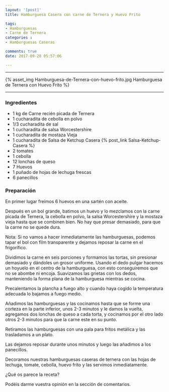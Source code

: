 ```yaml
---
layout: '[post]'
title: Hamburguesa Casera con carne de Ternera y Huevo Frito

tags:
- Hamburguesas
- Carne de Ternera
categories :
- Hamburguesas Caseras

comments: true
date: 2017-09-28 05:57:06

---
```

---
{% asset_img Hamburguesa-de-Ternera-con-huevo-frito.jpg Hamburguesa de Ternera con Huevo Frito %}


---


### Ingredientes

- 1 kg de Carne recién picada de Ternera
- 1 cucharadita de cebolla en polvo
- 1/3 cucharadita de sal
- 1 cucharadita de salsa Worcestershire
- 1 cucharadita de mostaza Vieja
- 1 cucharadita de Salsa de Ketchup Casera {% post_link Salsa-Ketchup-Casera %}
- 2 tomates
- 1 cebolla
- 12 lonchas de queso
- 7 Huevos
- 1 puñado de hojas de lechuga frescas
- 6 panecillos

### Preparación

En primer lugar freímos 6 huevos en una sartén con aceite.

Después en un bol grande, batimos un huevo y lo mezclamos con la carne picada de Ternera, la cebolla en polvo, la salsa Worcestershire y la mostaza vieja hasta que se combinen bien. No
hay que presar demasiado, para que la carne no se quede dura.

Nota: Si no vamos a hacer inmediatamente las hamburguesas, podemos tapar el bol con film transparente y dejamos reposar la carne en el frigorífico.

Dividimos la carne en seis porciones y formamos las tortas, sin presionar demasiado y dándoles un grosor uniforme. Usando el dedo pulgar hacemos un hoyuelo en el centro de la hamburguesa, con esto conseguiremos que no se abombe ni encoja.
Suavizamos las grietas con los dedos, manteniendo la forma plana de la hamburguesa mientras se cocina.

Precalentamos la plancha a fuego alto y cuando haya cogido la temperatura adecuada lo bajamos a fuego medio.

Añadimos las hamburguesas y las cocinamos hasta que se forme una corteza en la parte inferior,  unos
2-3 minutos y le damos la vuelta, agregamos dos lonchas de queso a cada torta, y cocinamos por el otro lado otros 2-3 minutos para que la carne este en su punto.

Retiramos las hamburguesas con una pala para fritos metálica y las trasladamos a un plato.

Las dejamos reposar durante unos minutos y luego las añadimos a los panecillos.

Decoramos nuestras hamburguesas caseras de ternera con las hojas de lechuga, tomate, cebolla, huevo frito y las servimos inmediatamente.

¿Qué os parece la receta?

Podéis darme vuestra opinión en la sección de comentarios.
